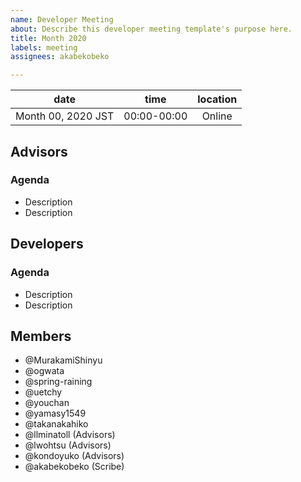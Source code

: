 ```yaml
---
name: Developer Meeting
about: Describe this developer meeting template's purpose here.
title: Month 2020
labels: meeting
assignees: akabekobeko

---
```


|date | time | location|
|:--:|:--:|:--:|
|Month 00, 2020 JST | 00:00-00:00 |Online|

## Advisors

### Agenda

- Description
- Description

## Developers

### Agenda

- Description
- Description

## Members

- @MurakamiShinyu
- @ogwata
- @spring-raining
- @uetchy
- @youchan
- @yamasy1549
- @takanakahiko
- @llminatoll (Advisors)
- @lwohtsu (Advisors)
- @kondoyuko (Advisors)
- @akabekobeko (Scribe)
